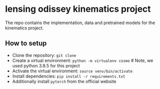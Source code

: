 # lensing odissey kinematics project
The repo contains the implementation, data and pretrained models for the kinematics project. 

## How to setup
* Clone the repository: `git clone`
* Create a virtual environment: `python -m virtualenv cosmo` # Note, we used python 3.8.5 for this project
* Activate the virtual environment: `source venv/bin/activate`
* Install dependencies: `pip install -r requirements.txt`
* Additionally install `pytorch` from the official website
